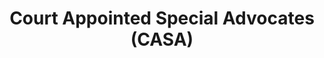 ---
title: Court Appointed Special Advocates (CASA)
image: /assets/img/projects/casa-logo.jpg
categories: inventory management, children & families, advocacy, domestic violence, community building, foster care, youth issues
mission: "Tell us about the project!"
built_by_rfg: "Tell us about the project!"
scope_and_impact: "Tell us about the project!"
---